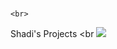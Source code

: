 # <h1 align="center">
    <br>
  Shadi's Projects
  <br
  <a href="https://github.com/shadibdair/nodeJS/new/master?readme=1"><img src="https://udemy-images.udemy.com/course/750x422/1276318_4a9c_3.jpg"></a>
>
</h1>

